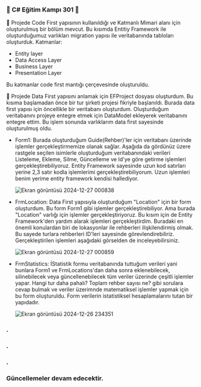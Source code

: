 <h3>🚀 C# Eğitim Kampı 301 🚀</h3>

🎈 Projede Code First yapısının kullanıldığı ve Katmanlı Mimari alanı için oluşturulmuş bir bölüm mevcut.
    Bu kısımda Entitiy Framework ile oluşturduğumuz varlıkları migration yapısı ile veritabanında tabloları oluşturduk.
    Katmanlar:
    <ul>
      <li>Entity layer</li>
      <li>Data Access Layer</li>
      <li>Business Layer</li>
      <li>Presentation Layer</li>
    </ul>
    Bu katmanlar code first mantığı çerçevesinde oluşturuldu.
    
🎈 Projede Data First yapısını anlamak için EFProject dosyası oluşturdum. Bu kısıma başlamadan önce bir tur şirketi projesi fikriyle başlanıldı.
   Burada data first yapısı için öncellikle bir veritabanı oluşturdum. Oluşturduğum veritabanını projeye entegre etmek için DataModel ekleyerek 
   veritabanını entegre ettim. Bu işlem sonunda varlıklarım data first sayesinde oluşturulmuş oldu.
   <ul>
      <li> Form1: Burada oluşturduğum Guide(Rehber)'ler için veritabanı üzerinde işlemler gerçekleştirmemize olanak sağlar. Aşağıda da gördünüz üzere 
      rastgele seçilen isimlerle oluşturduğum veritabanındaki verileri Listeleme, Ekleme, Silme, Güncelleme ve Id'ye göre getirme işlemleri 
      gerçekleştirebiliyoruz. Entity Framework sayesinde uzun kod satırları yerine 2,3 satır kodla işlemlerimi gerçekleştirebiliyorum. Uzun 
      işlemleri benim yerime entity framework kendisi hallediyor.
     
  ![Ekran görüntüsü 2024-12-27 000838](https://github.com/user-attachments/assets/97a9f91c-4929-457f-88e3-0ebc7578d656)
      </li>
      <li> FrmLocation: Data First yapısıyla oluşturduğum "Location" için bir form oluşturdum. Bu form Form1 gibi işlemler gerçekleştirebiliyor.
      Ama burada "Location" varlığı için işlemler gerçekleştiriyoruz. Bu kısım için de Entity Framework'den yardım alarak işlemleri gerçekleştirdim.
      Buradaki en önemli konulardan biri de lokasyonlar ile rehberleri ilişkilendirmiş olmak. Bu sayede turlara rehberleri ID'leri sayesinde 
      görevlendirebiliriz. Gerçekleştirilen işlemleri aşağıdaki görselden de inceleyebilirsiniz.
    
  ![Ekran görüntüsü 2024-12-27 000859](https://github.com/user-attachments/assets/93540bad-66f1-45c8-bb9a-ebb9c9e6972a)
      </li>
       <li> FrmStatistics: İStatistik formu veritabanında tuttuğum verileri yani bunlara Form1 ve FrmLocations'dan daha sonra eklenebilecek, silinebilecek
       veya güncellenebilecek tüm veriler üzerinde çeşitli işlemler yapar. Hangi tur daha pahalı? Toplam rehber sayısı ne? gibi sorulara cevap bulmak ve veriler 
       üzerimnde matematiksel işlemler yapmak için bu form oluşturuldu. Form verilerin istatistiksel hesaplamalarını tutan bir yapıdadır.
    
  ![Ekran görüntüsü 2024-12-26 234351](https://github.com/user-attachments/assets/037879a6-2512-45a5-8cad-ba5b2706cb41)
      </li>
  </ul>
  <h3>.</h3>
  <h3>.</h3>
  <h3>.</h3>
  <h3>Güncellemeler devam edecektir.</h3>
